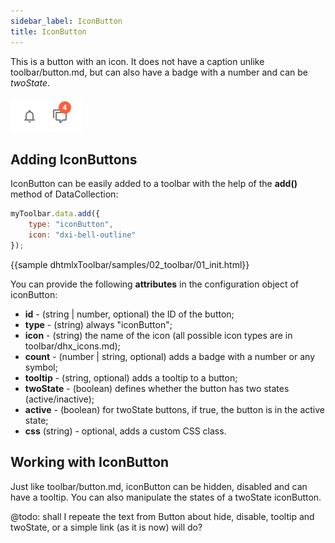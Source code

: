 ```yaml
---
sidebar_label: IconButton
title: IconButton
---          
```


This is a button with an icon. It does not have a caption unlike toolbar/button.md, but can also have a badge with a number and can be _twoState_.

![DHX iconButton](../assets/toolbar/icon_button.png)

## Adding IconButtons

IconButton can be easily added to a toolbar with the help of the **add()** method of DataCollection:

~~~js
myToolbar.data.add({
    type: "iconButton",
    icon: "dxi-bell-outline"
});
~~~

{{sample    dhtmlxToolbar/samples/02_toolbar/01_init.html}}

You can provide the following **attributes** in the configuration object of iconButton:

- **id** - (string | number, optional) the ID of the button;
- **type** - (string) always "iconButton";
- **icon** - (string) the name of the icon (all possible icon types are in toolbar/dhx_icons.md);
- **count** - (number | string, optional) adds a badge with a number or any symbol;
- **tooltip** - (string, optional) adds a tooltip to a button;
- **twoState** - (boolean) defines whether the button has two states (active/inactive);
- **active** - (boolean) for twoState buttons, if true, the button is in the active state;
- **css** (string) - optional, adds a custom CSS class.

## Working with IconButton

Just like toolbar/button.md, iconButton can be hidden, disabled and can have a tooltip. You can also manipulate the states of a twoState iconButton.

@todo:
shall I repeate the text from Button about hide, disable, tooltip and twoState, or a simple link (as it is now) will do?
